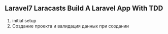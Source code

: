 ## Laravel7 Laracasts Build A Laravel App With TDD

1.  initial setup
2.  Создание проекта и валидация данных при создании
